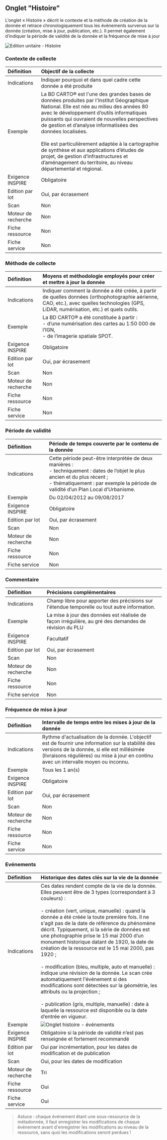 ## Onglet "Histoire"

L’onglet « Histoire » décrit le contexte et la méthode de création de la donnée et retrace chronologiquement tous les évènements survenus sur la donnée (création, mise à jour, publication, etc.). Il permet également d’indiquer la période de validité de la donnée et la fréquence de mise à jour

![Edition unitaire - Histoire](/fr/images/inv_edit_one_history.png "L'édition unitaire - onglet Histoire")

### Contexte de collecte

| Définition                 | Objectif de la collecte |
| :------------------------- | :---------------------- |
| Indications                | Indiquer pourquoi et dans quel cadre cette donnée a été produite |
| Exemple                    | La BD CARTO® est l'une des grandes bases de données produites par l'Institut Géographique National. Elle est née au milieu des années 80 avec le développement d’outils informatiques puissants qui ouvraient de nouvelles perspectives de gestion et d’analyse informatisées des données localisées.<br /><br />Elle est particulièrement adaptée à la cartographie de synthèse et aux applications d’études de projet, de gestion d’infrastructures et d’aménagement du territoire, au niveau départemental et régional. |
| Exigence INSPIRE           | Obligatoire         |
| Edition par lot            | Oui, par écrasement |
| Scan                       | Non                 |
| Moteur de recherche        | Non                 |
| Fiche ressource            | Non                 |
| Fiche service              | Non                 |

### Méthode de collecte

| Définition                 | Moyens et méthodologie employés pour créer et mettre à jour la donnée |
| :------------------------- | :------------------------------------- |
| Indications                | Indiquer comment la donnée a été créée, à partir de quelles données (orthophotographie aérienne, CAO, etc.), avec quelles technologies (GPS, LiDAR, numérisation, etc.) et quels outils. |
| Exemple                    | La BD CARTO® a été constituée à partir :<br />- d’une numérisation des cartes au 1:50 000 de l’IGN,<br />- de l’imagerie spatiale SPOT. |
| Exigence INSPIRE           | Obligatoire         |
| Edition par lot            | Oui, par écrasement |
| Scan                       | Non                 |
| Moteur de recherche        | Non                 |
| Fiche ressource            | Non                 |
| Fiche service              | Non                 |

### Période de validité

| Définition                 | Période de temps couverte par le contenu de la donnée |
| :------------------------- | :---------------------------------------------------- |
| Indications                | Cette période peut-être interprétée de deux manières :<br />- techniquement : dates de l’objet le plus ancien et du plus récent ;<br/>- thématiquement : par exemple la période de validité d’un Plan Local d’Urbanisme. |
| Exemple                    | Du 02/04/2012 au 09/08/2017 |
| Exigence INSPIRE           | Obligatoire         |
| Edition par lot            | Oui, par écrasement |
| Scan                       | Non                 |
| Moteur de recherche        | Non                 |
| Fiche ressource            | Non                 |
| Fiche service              | Non                 |

### Commentaire

| Définition                 | Précisions complémentaires |
| :------------------------- | :------------------------- |
| Indications                | Champ libre pour apporter des précisions sur l'étendue temporelle ou tout autre information. |
| Exemple                    | La mise à jour des données est réalisée de façon irrégulière, au gré des demandes de révision du PLU  |
| Exigence INSPIRE           | Facultatif          |
| Edition par lot            | Oui, par écrasement |
| Scan                       | Non                 |
| Moteur de recherche        | Non                 |
| Fiche ressource            | Non                 |
| Fiche service              | Non                 |

### Fréquence de mise à jour

| Définition                 | Intervalle de temps entre les mises à jour de la donnée |
| :------------------------- | :------------------------------------------------------ |
| Indications                | Rythme d'actualisation de la donnée. L'objectif est de fournir une information sur la stabilité des versions de la donnée, si elle est millésimée (livraisons régulières) ou mise à jour en continu avec un intervalle moyen ou inconnu. |
| Exemple                    | Tous les 1 an(s)    |
| Exigence INSPIRE           | Obligatoire         |
| Edition par lot            | Oui, par écrasement |
| Scan                       | Non                 |
| Moteur de recherche        | Non                 |
| Fiche ressource            | Non                 |
| Fiche service              | Non                 |

### Evénements

| Définition                 | Historique des dates clés sur la vie de la donnée |
| :------------------------- | :------------------------------------------------ |
| Indications                | Ces dates rendent compte de la vie de la donnée. Elles peuvent être de 3 types (correspondant à 3 couleurs) : <br /><br />- création (vert, unique, manuelle) : quand la donnée a été créée la toute première fois. Il ne s'agit pas de la date de référence du phénomène décrit. Typiquement, si la série de données est une photographie prise le 15 mai 2000 d’un monument historique datant de 1920, la date de création de la ressource est le 15 mai 2000, pas 1920 ;<br /><br />- modification (bleu, multiple, auto et manuelle) : indique une révision de la donnée. Le scan crée automatiquement l'événement si des modifications sont détectées sur la géométrie, les attributs ou la projection ;<br /><br />- publication (gris, multiple, manuelle) :  date à laquelle la ressource est disponible ou la date d’entrée en vigueur.|
| Exemple                    | ![Onglet histoire - événements](/fr/images/inv_edit_one_history_events_900px.png "La gestion des événements de la vie d'une donnée") |
| Exigence INSPIRE           | Obligatoire si la période de validité n’est pas renseignée et fortement recommandé |
| Edition par lot            | Oui par incrémentation, pour les dates de modification et de publication |
| Scan                       | Oui, pour les dates de modification |
| Moteur de recherche        | Tri                                 |
| Fiche ressource            | Oui                                 |
| Fiche service              | Oui                                 |

> Astuce : chaque événement étant une sous-ressource de la métadonnée, il faut enregistrer les modifications de chaque événement avant d'enregistrer les modifications au niveau de la ressource, sans quoi les modifications seront perdues !
